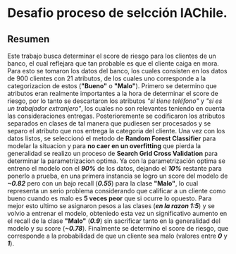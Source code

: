 # Desafio proceso de selcción IAChile.

## Resumen

Este trabajo busca determinar el score de riesgo para los clientes de un banco, el cual reflejara que tan probable es que el cliente caiga en mora. Para esto se tomaron los datos del banco, los cuales consisten en los datos de 900 clientes con 21 atributos, de los cuales uno corresponde a la categorizacion de estos (**"Bueno"** o **"Malo"**). Primero se determino que atributos eran realmente importantes a la hora de determinar el score de riesgo, por lo tanto se descartaron los atributos *"si tiene teléfono"* y *"si es un trabajador extranjero"*, los cuales no son relevantes teniendo en cuenta las consideraciones entregas. Posterioremente se codificaron los atributos separados en clases de tal manera que pudiesen ser procesados y se separo el atributo que nos entrega la categoria del cliente. Una vez con los datos listos, se seleccionó el metodo de **Random Forest Classifier** para modelar la situacion y para **no caer en un overfitting** que pierda la generalidad se realizo un proceso de **Search Grid Cross Validation** para determinar la parametrizacion optima. Ya con la parametrización optima se entreno el modelo con el ***90%*** de los datos, dejando el ***10%*** restante para ponerlo a prueba, en una primera instancia se logro un score del modelo de ***~0.82*** pero con un bajo recall (***0.55***) para la clase **"Malo"**, lo cual representa un serio problema considerando que calificar a un cliente como bueno cuando es malo es **5 veces peor** que si ocurre lo opuesto. Para mejor esto ultimo se asignaron pesos a las clases (***en la razon 1:5***) y se volvio a entrenar el modelo, obteniedo esta vez un significativo aumento en el recall de la clase **"Malo"** (***0.9***) sin sacrificar tanto en la generalidad del modelo y su score (***~0.78***). Finalmente se determino el score de riesgo, que corresponde a la probabilidad de que un cliente sea malo (valores entre ***0*** y ***1***).
